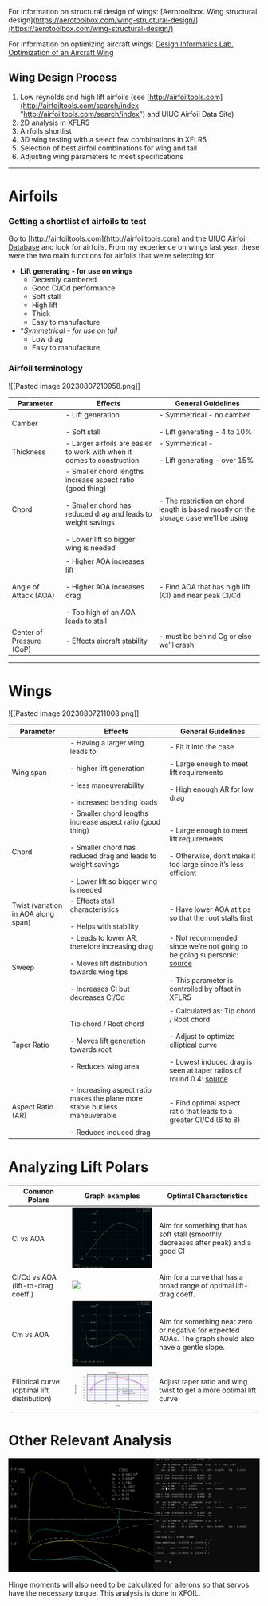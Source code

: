 For information on structural design of wings: [Aerotoolbox. Wing structural design](https://aerotoolbox.com/wing-structural-design/](https://aerotoolbox.com/wing-structural-design/)

For information on optimizing aircraft wings: [Design Informatics Lab. Optimization of an Aircraft Wing
](https://designinformaticslab.github.io/_teaching//designopt/projects/2016/desopt_2016_08.pdf)

## Wing Design Process
1. Low reynolds and high lift airfoils (see [http://airfoiltools.com](http://airfoiltools.com/search/index "http://airfoiltools.com/search/index") and UIUC Airfoil Data Site)
2. 2D analysis in XFLR5
3. Airfoils shortlist
4. 3D wing testing with a select few combinations in XFLR5
5. Selection of best airfoil combinations for wing and tail
6. Adjusting wing parameters to meet specifications   

---

# Airfoils

### Getting a shortlist of airfoils to test

Go to [http://airfoiltools.com](http://airfoiltools.com) and the [UIUC Airfoil Database](https://m-selig.ae.illinois.edu/ads/coord_database.html) and look for airfoils. From my experience on wings last year, these were the two main functions for airfoils that we’re selecting for.

- **Lift generating - for use on wings**
    - Decently cambered
    - Good Cl/Cd performance
    - Soft stall
    - High lift
    - Thick
    - Easy to manufacture
- **Symmetrical - for use on tail*
    - Low drag
    - Easy to manufacture

### Airfoil terminology
![[Pasted image 20230807210958.png]]

|Parameter|Effects|General Guidelines|
|---|---|---|
|Camber|- Lift generation<br>    <br>- Soft stall|- Symmetrical - no camber<br>    <br>- Lift generating - 4 to 10%|
|Thickness|- Larger airfoils are easier to work with when it comes to construction|- Symmetrical -<br>    <br>- Lift generating - over 15%|
|Chord|- Smaller chord lengths increase aspect ratio (good thing)<br>    <br>- Smaller chord has reduced drag and leads to weight savings<br>    <br>- Lower lift so bigger wing is needed|- The restriction on chord length is based mostly on the storage case we’ll be using|
||||
|Angle of Attack (AOA)|- Higher AOA increases lift<br>    <br>- Higher AOA increases drag<br>    <br>- Too high of an AOA leads to stall|- Find AOA that has high lift (Cl) and near peak Cl/Cd|
|Center of Pressure (CoP)|- Effects aircraft stability|- must be behind Cg or else we’ll crash|


---



# Wings

![[Pasted image 20230807211008.png]]

|Parameter|Effects|General Guidelines|
|---|---|---|
|Wing span|- Having a larger wing leads to:<br>    <br>    - higher lift generation<br>        <br>    - less maneuverability<br>        <br>    - increased bending loads|- Fit it into the case<br>    <br>- Large enough to meet lift requirements<br>    <br>- High enough AR for low drag|
|Chord|- Smaller chord lengths increase aspect ratio (good thing)<br>    <br>- Smaller chord has reduced drag and leads to weight savings<br>    <br>- Lower lift so bigger wing is needed|- Large enough to meet lift requirements<br>    <br>- Otherwise, don’t make it too large since it’s less efficient|
|Twist (variation in AOA along span)|- Effects stall characteristics<br>    <br>- Helps with stability|- Have lower AOA at tips so that the root stalls first|
|Sweep|- Leads to lower AR, therefore increasing drag<br>    <br>- Moves lift distribution towards wing tips<br>    <br>- Increases Cl but decreases Cl/Cd|- Not recommended since we’re not going to be going supersonic: [source](https://aerotoolbox.com/intro-sweep-angle/)<br>    <br>- This parameter is controlled by offset in XFLR5|
||||
|Taper Ratio|Tip chord / Root chord<br><br>- Moves lift generation towards root<br>    <br>- Reduces wing area|- Calculated as: Tip chord / Root chord<br>    <br>- Adjust to optimize elliptical curve<br>    <br>- Lowest induced drag is seen at taper ratios of round 0.4: [source](https://dergipark.org.tr/tr/download/article-file/629766)|
|Aspect Ratio (AR)|- Increasing aspect ratio makes the plane more stable but less maneuverable<br>    <br>- Reduces induced drag|- Find optimal aspect ratio that leads to a greater Cl/Cd (6 to 8)|


# Analyzing Lift Polars


| Common Polars                                | Graph examples                                                                                                                                                                                              | Optimal Characteristics                                                             |     
| -------------------------------------------- | ----------------------------------------------------------------------------------------------------------------------------------------------------------------------------------------------------------- | ----------------------------------------------------------------------------------- | 
| Cl vs AOA                                    | ![](https://github.com/georgelin-eng/Wing-design-and-optimization-with-XFLR5/blob/main/Pasted%20image%2020230807211258.png)                                                                                                                                                                    | Aim for something that has soft stall (smoothly decreases after peak) and a good Cl |     |
| Cl/Cd vs AOA (lift-to-drag coeff.)           | **![](https://lh4.googleusercontent.com/bCyiAMT6agy6Rihcx1RlT57Tn1WVyE51feWd55L6bcbEJuf0XvlkckTI92FhwPhwEFQSkblHLfppUYwJ0aAczO4Fa0zLCxWhxauucxpGVPEtAS1sqZ2tghV1T_3b1zNhGT27o8jLhkH0r6XYWQKaWquVmg=s2048)** | Aim for a curve that has a broad range of optimal lift-drag coeff.                  |     |
| Cm vs AOA                                    | ![](https://github.com/georgelin-eng/Wing-design-and-optimization-with-XFLR5/blob/main/Pasted%20image%2020230807213440.png)                                                                                                                                                                        | Aim for something near zero or negative for expected AOAs. The graph should also have a gentle slope.                           |     |
| Elliptical curve (optimal lift distribution) | ![](https://github.com/georgelin-eng/Wing-design-and-optimization-with-XFLR5/blob/main/Pasted%20image%2020230807212431.png)                                                                                                                                                                     | Adjust taper ratio and wing twist to get a more optimal lift curve                  |     |




# Other Relevant Analysis

![](https://github.com/georgelin-eng/Wing-design-and-optimization-with-XFLR5/blob/main/Pasted%20image%2020230807212158.png)

Hinge moments will also need to be calculated for ailerons so that servos have the necessary torque. This analysis is done in XFOIL.
